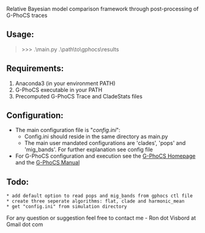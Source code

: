 Relative Bayesian model comparison framework through post-processing of G-PhoCS traces

## Usage:

> \>\>\> .\main.py .\path\to\gphocs\results

## Requirements:

1. Anaconda3 (in your environment PATH)
2. G-PhoCS executable in your PATH
3. Precomputed G-PhoCS Trace and CladeStats files

## Configuration:

* The main configuration file is "*config.ini*":
	* Config.ini should reside in the same directory as main.py
	* The main user mandated configurations are 'clades', 'pops' and 'mig_bands'. For further explanation see config file
* For G-PhoCS configuration and execution see the [G-PhoCS Homepage](http://compgen.cshl.edu/GPhoCS/) and the [G-PhoCS Manual](http://compgen.cshl.edu/GPhoCS/GPhoCS_Manual.pdf)

## Todo:
	* add default option to read pops and mig_bands from gphocs ctl file
	* create three seperate algorithms: flat, clade and harmonic_mean
	* get "config.ini" from simulation directory

For any question or suggestion feel free to contact me - Ron dot Visbord at Gmail dot com